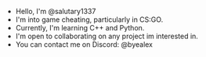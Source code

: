 - Hello, I'm @salutary1337
- I'm into game cheating, particularly in CS:GO.
- Currently, I'm learning C++ and Python.
- I'm open to collaborating on any project im interested in.
- You can contact me on Discord: @byealex

